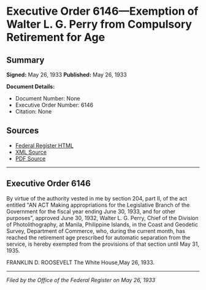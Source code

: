 # Executive Order 6146—Exemption of Walter L. G. Perry from Compulsory Retirement for Age

## Summary

**Signed:** May 26, 1933
**Published:** May 26, 1933

**Document Details:**
- Document Number: None
- Executive Order Number: 6146
- Citation: None

## Sources
- [Federal Register HTML](https://www.presidency.ucsb.edu/documents/executive-order-6146-exemption-walter-l-g-perry-from-compulsory-retirement-for-age)
- [XML Source](None)
- [PDF Source](None)

---

## Executive Order 6146

By virtue of the authority vested in me by section 204, part II, of the act entitled "AN ACT Making appropriations for the Legislative Branch of the Government for the fiscal year ending June 30, 1933, and for other purposes", approved June 30, 1932, Walter L. G. Perry, Chief of the Division of Photolithography, at Manila, Philippine Islands, in the Coast and Geodetic Survey, Department of Commerce, who, during the current month, has reached the retirement age prescribed for automatic separation from the service, is hereby exempted from the provisions of that section until May 31, 1935.

FRANKLIN D. ROOSEVELT
The White House,May 26, 1933.

---

*Filed by the Office of the Federal Register on May 26, 1933*
